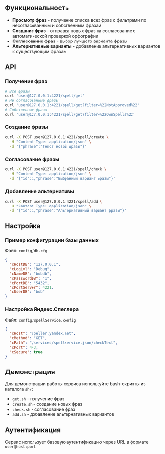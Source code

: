 ## Функциональность

- **Просмотр фраз** - получение списка всех фраз с фильтрами по несогласованным и собственным фразам
- **Создание фраз** - отправка новых фраз на согласование с автоматической проверкой орфографии
- **Согласование фраз** - выбор лучшего варианта фразы
- **Альтернативные варианты** - добавление альтернативных вариантов к существующим фразам

## API

### Получение фраз
```bash
# Все фразы
curl 'user@127.0.0.1:4221/spell/get'
# Не согласованные фразы
curl 'user@127.0.0.1:4221/spell/get?filter=%22NotApproved%22'
# Собственные фразы
curl 'user@127.0.0.1:4221/spell/get?filter=%22OwnSpells%22'
```

### Создание фразы
```bash
curl -X POST user@127.0.0.1:4221/spell/create \
  -H "Content-Type: application/json" \
  -d '{"phrase":"Текст новой фразы"}'
```

### Согласование фразы
```bash
curl -X POST user@127.0.0.1:4221/spell/check \
  -H "Content-Type: application/json" \
  -d '{"id":1,"phrase":"Выбранный вариант фразы"}'
```

### Добавление альтернативы
```bash
curl -X POST user@127.0.0.1:4221/spell/add \
  -H "Content-Type: application/json" \
  -d '{"id":1,"phrase":"Альтернативный вариант фразы"}'
```

## Настройка

### Пример конфигурации базы данных
Файл: `config/db.cfg`
```json
{
  "cHostDB": "127.0.0.1",
  "cLogLvl": "Debug",
  "cNameDB": "bobdb",
  "cPasswordDB": "1",
  "cPortDB": "5432",
  "cPortServer": 4221,
  "cUserDB": "bob"
}
```

### Настройка Яндекс.Спеллера
Файл: `config/spellService.config`
```json
{
  "cHost": "speller.yandex.net",
  "cMethod": "GET",
  "cPath": "/services/spellservice.json/checkText",
  "cPort": 443,
  "cSecure": true
}
```

## Демонстрация
Для демонстрации работы сервиса используйте bash-скрипты из каталога `sh/`:
- `get.sh` - получение фраз
- `create.sh` - создание новых фраз
- `check.sh` - согласование фраз
- `add.sh` - добавление альтернативных вариантов

## Аутентификация
Сервис использует базовую аутентификацию через URL в формате `user@host:port`
